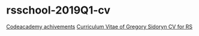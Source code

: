 # rsschool-2019Q1-cv
[Codeacademy achivements](https://www.codecademy.com/users/GreRin/achievements)
[Curriculum Vitae of Gregory Sidoryn CV for RS](https://github.com/GreRin/rsschool-2019Q1-cv/blob/master/cv.md)
